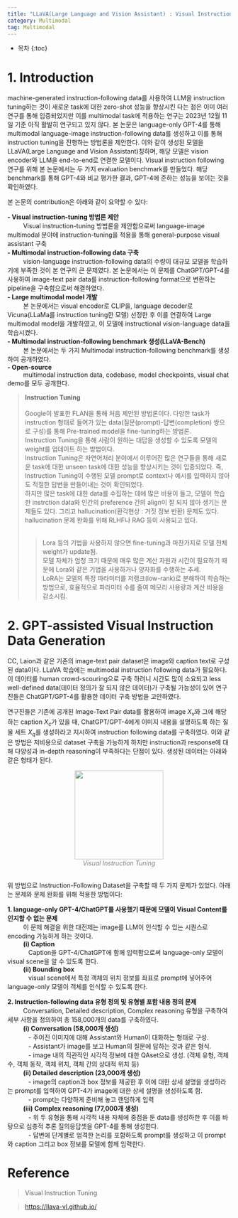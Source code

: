 ```yaml
---
title: "LLaVA(Large Language and Vision Assistant) : Visual Instruction Tuning"
category: Multimodal
tag: Multimodal
---
```








* 목차
{:toc}












# 1. Introduction

machine-generated instruction-following data를 사용하여 LLM을 instruction tuning하는 것이 새로운 task에 대한 zero-shot 성능을 향상시킨 다는 점은 이미 여러 연구를 통해 입증되었지만 이를 multimodal task에 적용하는 연구는 2023년 12월 11일 기준 아직 활발히 연구되고 있지 않다. 본 논문은  language-only GPT-4를 통해 multimodal language-image instruction-following data를 생성하고 이를 통해 instruction tuning을 진행하는 방법론을 제안한다. 이와 같이 생성된 모델을 LLaVA(Large Language and Vision Assistant)칭하며, 해당 모델은 vision encoder와 LLM을 end-to-end로 연결한 모델이다. Visual instruction following 연구를 위해 본 논문에서는 두 가지 evaluation benchmark를 만들었다. 해당 benchmark를 통해 GPT-4와 비교 평가한 결과, GPT-4에 준하는 성능을 보이는 것을 확인하였다.

본 논문의 contribution은 아래와 같이 요약할 수 있다:

<strong>- Visual instruction-tuning 방법론 제안</strong><br>
  &nbsp;&nbsp;&nbsp;&nbsp;&nbsp;&nbsp;&nbsp;&nbsp; Visual instruction-tuning 방법론을 제안함으로써 language-image multimodal 분야에 instruction-tuning을 적용을 통해 general-purpose visual assistant 구축<br>
<strong>- Multimodal instruction-following data 구축</strong><br>
  &nbsp;&nbsp;&nbsp;&nbsp;&nbsp;&nbsp;&nbsp;&nbsp; vision-language instruction-following data의 수량이 대규모 모델을 학습하기에 부족한 것이 본 연구의 큰 문제였다. 본 논문에서는 이 문제를 ChatGPT/GPT-4를 사용하여 image-text pair data를 instruction-following format으로 변환하는 pipeline을 구축함으로써 해결하였다.<br>
<strong>- Large multimodal model 개발</strong><br>
  &nbsp;&nbsp;&nbsp;&nbsp;&nbsp;&nbsp;&nbsp;&nbsp; 본 논문에서는  visual encoder로 CLIP을, language decoder로 Vicuna(LLaMa를 instruction tuning한 모델) 선정한 후 이를 연결하여 Large multimodal model을 개발하였고, 이 모델에 instructional vision-language data을 학습시켰다.<br>
<strong>- Multimodal instruction-following benchmark 생성(LLaVA-Bench)</strong><br>
  &nbsp;&nbsp;&nbsp;&nbsp;&nbsp;&nbsp;&nbsp;&nbsp; 본 논문에서는 두 가지 Multimodal instruction-following benchmark를 생성하여 공개하였다.<br>
<strong>- Open-source</strong><br>
  &nbsp;&nbsp;&nbsp;&nbsp;&nbsp;&nbsp;&nbsp;&nbsp; multimodal instruction data, codebase, model checkpoints, visual chat demo를 모두 공개한다.<br>

> <strong>Instruction Tuning</strong><br>
> <br>
> Google이 발표한 FLAN을 통해 처음 제안된 방법론이다.
> 다양한 task가 instruction 형태로 들어가 있는 data(질문(prompt)-답변(completion) 쌍으로 구성)를 통해 Pre-trained model을 fine-tuning하는 방법론.<br>
> Instruction Tuning을 통해 사람이 원하는 대답을 생성할 수 있도록 모델의 weight를 업데이트 하는 방법이다.<br>
> Instruction Tuning은 자연어처리 분야에서 이루어진 많은 연구들을 통해 새로운 task에 대한 unseen task에 대한 성능을 향상시키는 것이 입증되었다. 즉, Instruction Tuning이 수행된 모델 prompt로 context나 예시를 입력하지 않아도 적절한 답변을 만들어내는 것이 확인되었다.<br>
> 하지만 많은 task에 대한 data를 수집하는 데에 많은 비용이 들고, 모델이 학습한 instrction data와 인간의 preference 간의 align이 잘 되지 않아 생기는 문제들도 있다. 그리고 hallucination(환각현상 : 거짓 정보 반환) 문제도 있다. hallucination 문제 완화를 위해 RLHF나 RAG 등이 사용되고 있다.<br>
> <br>
>> Lora 등의 기법을 사용하지 않으면 fine-tuning과 마찬가지로 모델 전체 weight가 update됨.<br>
>> 모델 자체가 엄청 크기 때문에 매우 많은 계산 자원과 시간이 필요하기 때문에 Lora와 같은 기법을 사용하거나 양자화를 수행하는 추세.<br>
>>  LoRA는 모델의 특정 파라미터를 저랭크(low-rank)로 분해하여 학습하는 방법으로, 효율적으로 파라미터 수를 줄여 메모리 사용량과 계산 비용을 감소시킴.<br>


# 2. GPT-assisted Visual Instruction Data Generation

CC, Laion과 같은 기존의 image-text pair dataset은 image와 caption text로 구성된 data이다. LLaVA 학습에는 multimodal instruction following data가 필요하다. 이 데이터를 human crowd-scouring으로 구축 하려니 시간도 많이 소요되고 less well-defined data(데이터 정의가 잘 되지 않은 데이터)가 구축될 가능성이 있어 연구진들은 ChatGPT/GPT-4를 활용한 데이터 구축 방법을 고안하였다.

연구진들은 기존에 공개된 Image-Text Pair data를 활용하여 image $X_v$와 그에 해당하는 caption $X_c$가 있을 때, ChatGPT/GPT-4에게 이미지 내용을 설명하도록 하는 질물 세트 $X_q$를 생성하라고 지시하여 instruction following data를 구축하였다. 이와 같은 방법은 저비용으로 dataset 구축을 가능하게 하지만 instruction과 response에 대해 다양성과 in-depth reasoning이 부족하다는 단점이 있다. 생성된 데이터는 아래와 같은 형태가 된다.

<center><img width="200" src="https://github.com/finddme/finddme.github.io/assets/53667002/bd6df9b4-4f8c-4bff-8009-122b41353b52"></center>
<center><em style="color:gray;">Visual Instruction Tuning</em></center><br>

위 방법으로 Instruction-Following Dataset을 구축할 때 두 가지 문제가 있었다. 아래는 문제와 문제 완화를 위해 적용한 방법이다:

<strong>1. language-only GPT-4/ChatGPT를 사용했기 때문에 모델이 Visual Content를 인지할 수 없는 문제</strong><br>
&nbsp;&nbsp;&nbsp;&nbsp;&nbsp;&nbsp;&nbsp;&nbsp; 이 문제 해결을 위한 대전제는 image를 LLM이 인식할 수 있는 시퀀스로 encoding 가능하게 하는 것이다.<br>
&nbsp;&nbsp;&nbsp;&nbsp;&nbsp;&nbsp;&nbsp;&nbsp; <strong>(i) Caption</strong><br>
&nbsp;&nbsp;&nbsp;&nbsp;&nbsp;&nbsp;&nbsp;&nbsp;&nbsp;&nbsp;&nbsp; Caption을 GPT-4/ChatGPT에 함께 입력함으로써 language-only 모델이 visual scene을 알 수 있도록 한다.<br>
&nbsp;&nbsp;&nbsp;&nbsp;&nbsp;&nbsp;&nbsp;&nbsp; <strong>(ii) Bounding box</strong><br>
&nbsp;&nbsp;&nbsp;&nbsp;&nbsp;&nbsp;&nbsp;&nbsp;&nbsp;&nbsp;&nbsp; visual scene에서 특정 객체의 위치 정보를 좌표로 prompt에 넣어주어 language-only 모델이 객체를 인식할 수 있도록 한다.

<strong>2. Instruction-following data 유형 정의 및 유형별 포함 내용 정의 문제</strong><br>
&nbsp;&nbsp;&nbsp;&nbsp;&nbsp;&nbsp;&nbsp;&nbsp; Conversation, Detailed description, Complex reasoning 유형을 구축하여 세부 사항을 정의하여 총 158,000개의 data를 구축하였다.<br>
&nbsp;&nbsp;&nbsp;&nbsp;&nbsp;&nbsp;&nbsp;&nbsp; <strong>(i) Conversation (58,000개 생성)</strong><br>
&nbsp;&nbsp;&nbsp;&nbsp;&nbsp;&nbsp;&nbsp;&nbsp;&nbsp;&nbsp;&nbsp; - 주어진 이미지에 대해 Assistant와 Human이 대화하는 형태로 구성.<br>
&nbsp;&nbsp;&nbsp;&nbsp;&nbsp;&nbsp;&nbsp;&nbsp;&nbsp;&nbsp;&nbsp; - Assistant가 image를 보고 Human의 질문에 답하는 것과 같은 형식.<br>
&nbsp;&nbsp;&nbsp;&nbsp;&nbsp;&nbsp;&nbsp;&nbsp;&nbsp;&nbsp;&nbsp; - image 내의 직관적인 시각적 정보에 대한 QAset으로 생성. (객체 유형, 객체 수, 객체 동작, 객체 위치, 객체 간의 상대적 위치 등)<br>
&nbsp;&nbsp;&nbsp;&nbsp;&nbsp;&nbsp;&nbsp;&nbsp; <strong>(ii) Detailed description (23,000개 생성)</strong><br>
&nbsp;&nbsp;&nbsp;&nbsp;&nbsp;&nbsp;&nbsp;&nbsp;&nbsp;&nbsp;&nbsp; - image의 caption과 box 정보를 제공한 후 이에 대한 상세 설명을 생성하라는 prompt를 입력하여 GPT-4가 image에 대한 상세 설명을 생성하도록 함.<br>
&nbsp;&nbsp;&nbsp;&nbsp;&nbsp;&nbsp;&nbsp;&nbsp;&nbsp;&nbsp;&nbsp; - prompt는 다양하게 준비해 놓고 랜덤하게 입력<br>
&nbsp;&nbsp;&nbsp;&nbsp;&nbsp;&nbsp;&nbsp;&nbsp; <strong>(iii) Complex reasoning (77,000개 생성)</strong><br>
&nbsp;&nbsp;&nbsp;&nbsp;&nbsp;&nbsp;&nbsp;&nbsp;&nbsp;&nbsp;&nbsp; - 위 두 유형을 통해 시각적 내용 자체에 중점을 둔 data를 생성하한 후 이를 바탕으로 심층적 추론 질의응답셋을 GPT-4를 통해 생성한다.<br>
&nbsp;&nbsp;&nbsp;&nbsp;&nbsp;&nbsp;&nbsp;&nbsp;&nbsp;&nbsp;&nbsp; - 답변에 단계별로 엄격한 논리를 포함하도록 prompt를 생성하고 이 prompt와 caption 그리고 box 정보를 모델에 함께 임력한다.<br>




# Reference

> Visual Instruction Tuning

> https://llava-vl.github.io/
